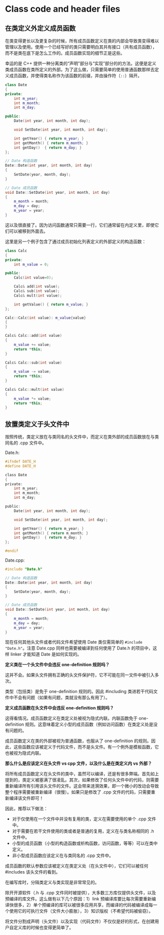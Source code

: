# Class code and header files

## 在类定义外定义成员函数

在类变得更长以及更复杂的时候，所有成员函数定义在类的内部会导致类变得难以管理以及使用。使用一个已经写好的类只需要明白其共有接口（共有成员函数），而不是类在底下是怎么工作的。成员函数实现的细节正是这些。

幸运的是 C++ 提供一种分离类的“声明”部分与“实现”部分的的方法。这便是定义类成员函数在类所定义的外部。为了这么做，只需要简单的使用普通函数那样去定义成员函数，并使得类名称作为该函数的前缀，并由操作符（`::`）隔开。

```cpp
class Date
{
private:
    int m_year;
    int m_month;
    int m_day;

public:
    Date(int year, int month, int day);

    void SetDate(int year, int month, int day);

    int getYear() { return m_year; }
    int getMonth() { return m_month; }
    int getDay()  { return m_day; }
};

// Date 构造函数
Date::Date(int year, int month, int day)
{
    SetDate(year, month, day);
}

// Date 成员函数
void Date::SetDate(int year, int month, int day)
{
    m_month = month;
    m_day = day;
    m_year = year;
}
```

这以及很直接了。因为访问函数通常只需要一行，它们通常留在内定义里，即使它们可以被移到外面去。

这里是另一个例子包含了通过成员初始化列表定义的外部定义的构造函数：

```cpp
class Calc
{
private:
    int m_value = 0;

public:
    Calc(int value=0);

    Calc& add(int value);
    Calc& sub(int value);
    Calc& mult(int value);

    int getValue() { return m_value; }
};

Calc::Calc(int value): m_value{value}
{
}

Calc& Calc::add(int value)
{
    m_value += value;
    return *this;
}

Calc& Calc::sub(int value)
{
    m_value -= value;
    return *this;
}

Calc& Calc::mult(int value)
{
    m_value *= value;
    return *this;
}
```

## 放置类定义于头文件中

按照传统，类定义放在与类同名的头文件中，而定义在类外部的成员函数放在与类同名的 .cpp 文件中。

Date.h:

```h
#ifndef DATE_H
#define DATE_H

class Date
{
private:
    int m_year;
    int m_month;
    int m_day;

public:
    Date(int year, int month, int day);

    void SetDate(int year, int month, int day);

    int getYear() { return m_year; }
    int getMonth() { return m_month; }
    int getDay()  { return m_day; }
};

#endif
```

Date.cpp:

```cpp
#include "Date.h"

// Date 构造函数
Date::Date(int year, int month, int day)
{
    SetDate(year, month, day);
}

// Date 成员函数
void Date::SetDate(int year, int month, int day)
{
    m_month = month;
    m_day = day;
    m_year = year;
}
```

现在任何其他头文件或者代码文件希望使用 Date 类仅需简单的 `#include "Date.h"`。注意 Date.cpp 同样也需要被编译到任何使用了 Date.h 的项目中，这样 linker 才能知道 Date 是如何实现的。

**定义类在一个头文件中会违反 one-definition 规则吗？**

这并不会。如果头文件拥有正确的头文件保护符，它不可能在同一文件中被引入多次。

类型（包括类）是免于 one-definition 规则的。因此 #including 类进若干代码文件中不会有问题（如果有问题，类就没有那么有用了）。

**定义成员函数在头文件中会违反 one-definition 规则吗？**

这得看情况。成员函数定义在类定义处被视为隐式内联。内联函数免于 one-definition 规则。这意味着定义小型的成员函数（例如访问函数）在类定义处是没有问题的。

成员函数定义在类的外部被视为普通函数，也服从了 one-definition 的规则。因此，这些函数应该被定义于代码文件，而不是头文件。有一个例外是模板函数，它也被视为隐式内联。

**那么什么是应该定义在头文件 vs cpp 文件，以及什么是在类定义内 vs 外部？**

将所有成员函数定义在头文件的类中，虽然可以编译，还是有很多弊端。首先如上提到的，类定义被塞满了很凌乱。其次，如果修改了任何头文件中的代码，则需要重新编译所有引用该头文件的文件。这会带来涟漪效果，即一个微小的改动会导致整个程序需要被重新编译（很慢）。如果只是修改了 .cpp 文件的代码，只需要重新编译该文件即可！

因此，推荐以下做法：

- 对于仅使用在一个文件中并没有复用的类，定义在需要使用的单个 .cpp 文件中。
- 对于需要在若干文件使用的类或者是普通的复用，定义在与类名称相同的 .h 文件中。
- 小型的成员函数（小型的构造函数或析构函数，访问函数，等等）可以在类中定义。
- 非小型成员函数应该定义在与类同名的 .cpp 文件中。

成员函数的默认参数应该被定义在类定义处（在头文件中），它们可以被任何 #includes 该头文件的看到。

在编写库时，分隔类定义与类实现是非常常见的。

除开开源软件（.h 与 .cpp 文件同时被提供），大多数三方库仅提供头文件，以及预编译的库文件。这么做有以下几个原因：1）link 预编译库要比每次需要重新编译快很多，2）单个预编译的库可以被很多应用共享，而编译的代码被编译成每一个使用它的可执行文件（文件大小膨胀），3）知识版权（不希望代码被偷窃）。

将文件分割成声明（头文件）以及实现（代码文件）不仅仅是好的形式，在创建用户自定义库的时候也变得更简单了。
